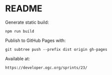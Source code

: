# README

Generate static build:

`npm run build`

Publish to GitHub Pages with:

`git subtree push --prefix dist origin gh-pages`

Available at:

`https://developer.ogc.org/sprints/23/`

